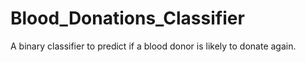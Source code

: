 # Blood_Donations_Classifier
A binary classifier to predict if a blood donor is likely to donate again.
